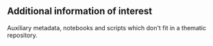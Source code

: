 ## Additional information of interest

Auxiliary metadata, notebooks and scripts which don't fit in a thematic repository.
